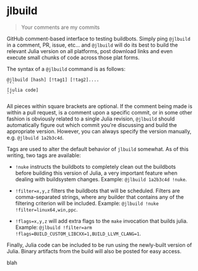 # jlbuild

> Your comments are my commits

GitHub comment-based interface to testing buildbots.  Simply ping `@jlbuild` in a comment, PR, issue, etc... and `@jlbuild` will do its best to build the relevant Julia version on all platforms, post download links and even execute small chunks of code across those plat
forms.

The syntax of a `@jlbuild` command is as follows:

    @jlbuild [hash] [!tag1] [!tag2]....
    ```
    [julia code]
    ```

All pieces within square brackets are optional.  If the comment being made is within a pull request, is a comment upon a specific commit, or in some other fashion is obviously related to a single Julia revision, `@jlbuild` should automatically figure out which commit you're discussing and build the appropriate version.  However, you can always specify the version manually, e.g. `@jlbuild 1a2b3c4d`.

Tags are used to alter the default behavior of `jlbuild` somewhat.  As of this writing, two tags are available:

* `!nuke` instructs the buildbots to completely clean out the buildbots before building this version of Julia, a very important feature when dealing with buildsystem changes.  Example: `@jlbuild 1a2b3c4d !nuke`.

* `!filter=x,y,z` filters the buildbots that will be scheduled.  Filters are comma-separated strings, where any builder that contains any of the filtering criterion will be included. Example: `@jlbuild !nuke !filter=linux64,win,ppc`.

* `!flags=x,y,z` will add extra flags to the `make` invocation that builds julia.  Example: `@jlbuild !filter=arm !flags=BUILD_CUSTOM_LIBCXX=1,BUILD_LLVM_CLANG=1`.

Finally, Julia code can be included to be run using the newly-built version of Julia.  Binary artifacts from the build will also be posted for easy access.

blah
